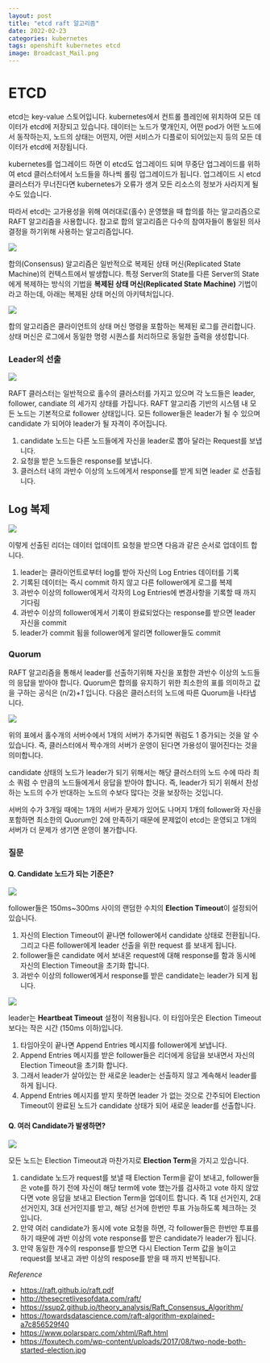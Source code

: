 ```yaml
---
layout: post
title: "etcd raft 알고리즘"
date: 2022-02-23
categories: kubernetes
tags: openshift kubernetes etcd
image: Broadcast_Mail.png
---
```

# ETCD
etcd는 key-value 스토어입니다.
kubernetes에서 컨트롤 플레인에 위치하여 모든 데이터가 etcd에 저장되고 있습니다. 데이터는 노드가 몇개인지, 어떤 pod가 어떤 노드에서 동작하는지, 노드의 상태는 어떤지, 어떤 서비스가 디플로이 되어있는지 등의 모든 데이터가 etcd에 저장됩니다.

kubernetes를 업그레이드 하면 이 etcd도 업그레이드 되며 무중단 업그레이드를 위하여 etcd 클러스터에서 노드들을 하나씩 롤링 업그레이드가 됩니다. 업그레이드 시 etcd 클러스터가 무너진다면 kubernetes가 오류가 생겨 모든 리소스의 정보가 사라지게 될 수도 있습니다.

따라서 etcd는 고가용성을 위해 여러대로(홀수) 운영했을 때 합의를 하는 알고리즘으로 RAFT 알고리즘을 사용합니다. 참고로 합의 알고리즘은 다수의 참여자들이 통일된 의사결정을 하기위해 사용하는 알고리즘입니다.

![](/images/Pasted%20image%2020220224162819.png)

합의(Consensus) 알고리즘은 일반적으로 복제된 상태 머신(Replicated State Machine)의 컨텍스트에서 발생합니다. 특정 Server의 State를 다른 Server의 State에게 복제하는 방식의 기법을 **복제된 상태 머신(Replicated State Machine)** 기법이라고 하는데, 아래는 복제된 상태 머신의 아키텍처입니다.

![](/images/Pasted%20image%2020220224161643.png)

합의 알고리즘은 클라이언트의 상태 머신 명령을 포함하는 복제된 로그를 관리합니다. 상태 머신은 로그에서 동일한 명령 시퀀스를 처리하므로 동일한 출력을 생성합니다.

### Leader의 선출

![](/images/Pasted%20image%2020220225101829.png)

RAFT 클러스터는 일반적으로 홀수의 클러스터를 가지고 있으며 각 노드들은 leader, follower, candiate 의 세가지 상태를 가집니다. RAFT 알고리즘 기반의 시스템 내 모든 노드는 기본적으로 follower 상태입니다. 모든 follower들은 leader가 될 수 있으며 candidate 가 되어야 leader가 될 자격이 주어집니다.
1. candidate 노드는 다른 노드들에게 자신을 leader로 뽑아 달라는 Request를 보냅니다.
2. 요청을 받은 노드들은 response를 보냅니다.
3. 클러스터 내의 과반수 이상의 노드에게서 response를 받게 되면 leader 로 선출됩니다.

## Log 복제

![](/images/Pasted%20image%2020220225101847.png)

이렇게 선출된 리더는 데이터 업데이트 요청을 받으면 다음과 같은 순서로 업데이트 합니다.
1. leader는 클라이언트로부터 log를 받아 자신의 Log Entries 데이터를 기록
2. 기록된 데이터는 즉시 commit 하지 않고 다른 follower에게 로그를 복제
3. 과반수 이상의 follower에게서 각자의 Log Entries에 변경사항을 기록할 때 까지 기다림
4. 과반수 이상의 follower에게서 기록이 완료되었다는 response를 받으면 leader 자신을 commit
5. leader가 commit 됨을 follower에게 알리면 follower들도 commit


### Quorum

RAFT 알고리즘을 통해서 leader를 선출하기위해 자신을 포함한 과반수 이상의 노드들의 응답을 받아야 합니다. Quorum은 합의를 유지하기 위한 최소한의 표를 의미하고 값을 구하는 공식은 (n/2)+_1_ 입니다.
다음은 클러스터의 노드에 따른 Quorum을 나타냅니다.

![](/images/Pasted%20image%2020220224173642.png)

위의 표에서 홀수개의 서버수에서 1개의 서버가 추가되면 쿼럼도 1 증가되는 것을 알 수 있습니다. 즉, 클러스터에서 짝수개의 서버가 운영이 된다면 가용성이 떨어진다는 것을 의미합니다. 

candidate 상태의 노드가 leader가 되기 위해서는 해당 클러스터의 노드 수에 따라 최소 쿼럼 수 만큼의 노드들에게서 응답을 받아야 합니다. 즉, leader가 되기 위해서 찬성하는 노드의 수가 반대하는 노드의 수보다 많다는 것을 보장하는 것입니다.

서버의 수가 3개일 때에는 1개의 서버가 문제가 있어도 나머지 1개의 follower와 자신을 포함하면 최소한의 Quorum인 2에 만족하기 때문에 문제없이 etcd는 운영되고 1개의 서버가 더 문제가 생기면 운영이 불가합니다.

### 질문
#### Q. Candidate 노드가 되는 기준은?

![](/images/Pasted%20image%2020220225105615.png)

follower들은 150ms~300ms 사이의 랜덤한 수치의 **Election Timeout**이 설정되어 있습니다. 
1. 자신의 Election Timeout이 끝나면 follower에서 candidate 상태로 전환됩니다. 그리고 다른 follower에게 leader 선출을 위한 request 를 보내게 됩니다.
2. follower들은 candidate 에서 보내온 request에 대해 response를 함과 동시에 자신의 Election Timeout을 초기화 합니다.
3. 과반수 이상의 follower에게서 response를 받은 candidate는 leader가 되게 됩니다.

![](/images/Pasted%20image%2020220225105633.png)

leader는 **Heartbeat Timeout** 설정이 적용됩니다. 이 타임아웃은 Election Timeout보다는 작은 시간 (150ms 이하)입니다. 
1. 타임아웃이 끝나면 Append Entries 메시지를 follower에게 보냅니다.
2. Append Entries 메시지를 받은 follower들은 리더에게 응답을 보내면서 자신의 Election Timeout을 초기화 합니다.
3. 그래서 leader가 살아있는 한 새로운 leader는 선출하지 않고 계속해서 leader를 하게 됩니다.
4. Append Entries 메시지를 받지 못하면 leader 가 없는 것으로 간주되어 Election Timeout이 완료된 노드가 candidate 상태가 되어 새로운 leader를 선출합니다.

#### Q. 여러 Candidate가 발생하면?

![](/images/Pasted%20image%2020220225112038.png)

모든 노드는 Election Timeout과 마찬가지로 **Election Term**을 가지고 있습니다.
1. candidate 노드가 request를 보낼 때 Election Term을 같이 보내고, follower들은 vote를 하기 전에 자신이 해당 term에 vote 했는가를 검사하고 vote 하지 않았다면 vote 응답을 보내고 Election Term을 업데이트 합니다. 즉 1대 선거인지, 2대 선거인지, 3대 선거인지를 받고, 해당 선거에 한번만 투표 가능하도록 체크하는 것입니다.
2. 만약 여러 candidate가 동시에 vote 요청을 하면, 각 follower들은 한번만 투표를 하기 때문에 과반 이상의 vote response를 받은 candidate가 leader가 됩니다.
3. 만약 동일한 개수의 response를 받으면 다시 Election Term 값을 늘이고 request를 보내고 과반 이상의 respose를 받을 때 까지 반복됩니다.



*Reference*
- https://raft.github.io/raft.pdf
- http://thesecretlivesofdata.com/raft/
- https://ssup2.github.io/theory_analysis/Raft_Consensus_Algorithm/
- https://towardsdatascience.com/raft-algorithm-explained-a7c856529f40
- https://www.polarsparc.com/xhtml/Raft.html
- https://foxutech.com/wp-content/uploads/2017/08/two-node-both-started-election.jpg
